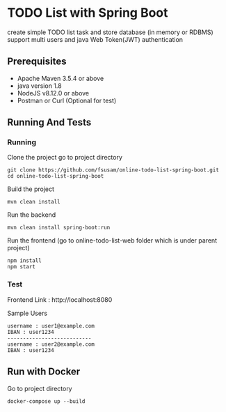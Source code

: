 # TODO List with Spring Boot
create simple TODO list task and store database (in memory or RDBMS)
support multi users and java Web Token(JWT) authentication

## Prerequisites
- Apache Maven 3.5.4 or above
- java version 1.8
- NodeJS v8.12.0 or above
- Postman or Curl (Optional for test)

## Running And Tests
### Running
Clone the project go to project directory

```
git clone https://github.com/fsusam/online-todo-list-spring-boot.git
cd online-todo-list-spring-boot 
```

Build the project
```
mvn clean install
```

Run the backend
```
mvn clean install spring-boot:run
```

Run the frontend (go to online-todo-list-web folder which is under parent project)
```
npm install
npm start
```

### Test
Frontend Link : http://localhost:8080

Sample Users
```
username : user1@example.com
IBAN : user1234
---------------------------
username : user2@example.com
IBAN : user1234
``` 

## Run with Docker
Go to project directory
```
docker-compose up --build
```